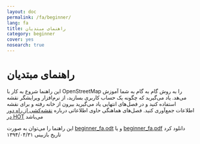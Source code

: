 ```yaml
---
layout: doc
permalink: /fa/beginner/
lang: fa
title: راهنمای مبتدیان
category: beginner
cover: yes
nosearch: true
---
```


راهنمای مبتدیان
================


این راهنما شروع به کار با OpenStreetMap را به روش گام به گام به شما آموزش می‌هد. یاد می‌گیرید که 
چگونه یک حساب کاربری بسازید، از نرم‌افزار ویرایشگر نقشه استفاده کنید و در فصل‌های انتهایی یاد می‌گیرید بیرون از خانه رفته 
و برای نقشه اطلاعات جمع‌آوری کنید. فصل‌های هماهنگی حاوی اطلاعاتی درباره [نقشه‌کشی از راه دور در HOT](/fa/coordination/) می‌باشد  

این راهنما را می‌توان به صورت [beginner_fa.odt](/files/beginner_fa.odt) و یا [beginner_fa.pdf](/files/beginner_fa.pdf) دانلود کرد  
تاریخ بازبینی ۱۳۹۴/۰۴/۳۱  